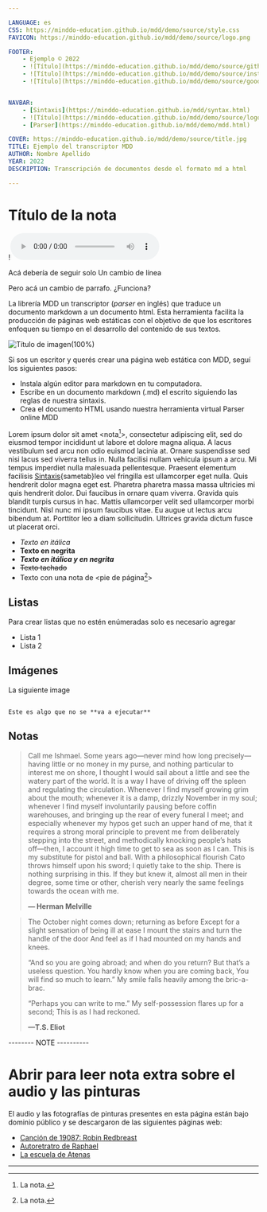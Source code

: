 ```yaml
---

LANGUAGE: es
CSS: https://minddo-education.github.io/mdd/demo/source/style.css
FAVICON: https://minddo-education.github.io/mdd/demo/source/logo.png

FOOTER:
    - Ejemplo © 2022
    - ![Título](https://minddo-education.github.io/mdd/demo/source/github.svg)(45px)(https://github.com/minddo-education/mdd)
    - ![Título](https://minddo-education.github.io/mdd/demo/source/instagram.svg)(45px)(https://www.instagram.com)
    - ![Título](https://minddo-education.github.io/mdd/demo/source/goodreads.svg)(45px)(https://www.goodreads.com)


NAVBAR:
    - [Sintaxis](https://minddo-education.github.io/mdd/syntax.html)
    - ![Título](https://minddo-education.github.io/mdd/demo/source/logo.png)(45px)(https://www.instagram.com){sametab}
    - [Parser](https://minddo-education.github.io/mdd/demo/mdd.html)

COVER: https://minddo-education.github.io/mdd/demo/source/title.jpg
TITLE: Ejemplo del transcriptor MDD
AUTHOR: Nombre Apellido
YEAR: 2022
DESCRIPTION: Transcripción de documentos desde el formato md a html

---
```



# Título de la nota

!![Título de audio](https://minddo-education.github.io/mdd/demo/source/audio.m4a)

Acá debería de seguir solo 
Un cambio de línea

Pero acá un cambio de parrafo. ¿Funciona?

La librería MDD un transcriptor (*parser* en inglés) que traduce un documento markdown a un documento html. Esta herramienta facilita la producción de páginas web estáticas con el objetivo de que los escritores enfoquen su tiempo en el desarrollo del contenido de sus textos. 

![Título de imagen](https://github.com/minddo-education/mdd/raw/main/images/mdd.svg)(100%)

Si sos un escritor y querés crear una página web estática con MDD, seguí los siguientes pasos:

- Instala algún editor para markdown en tu computadora. 
- Escribe en un documento markdown (.md) el escrito siguiendo las reglas de nuestra sintaxis. 
- Crea el documento HTML usando nuestra herramienta virtual Parser online MDD

Lorem ipsum dolor sit amet <nota[^1]>, consectetur adipiscing elit, sed do eiusmod tempor incididunt ut labore et dolore magna aliqua. A lacus vestibulum sed arcu non odio euismod lacinia at. Ornare suspendisse sed nisi lacus sed viverra tellus in. Nulla facilisi nullam vehicula ipsum a arcu. Mi tempus imperdiet nulla malesuada pellentesque. Praesent elementum facilisis [Sintaxis](https://minddo-education.github.io/mdd/syntax.html){sametab}leo vel fringilla est ullamcorper eget nulla. Quis hendrerit dolor magna eget est. Pharetra pharetra massa massa ultricies mi quis hendrerit dolor. Dui faucibus in ornare quam viverra. Gravida quis blandit turpis cursus in hac. Mattis ullamcorper velit sed ullamcorper morbi tincidunt. Nisl nunc mi ipsum faucibus vitae. Eu augue ut lectus arcu bibendum at. Porttitor leo a diam sollicitudin. Ultrices gravida dictum fusce ut placerat orci.

- *Texto en itálica*
- **Texto en negrita**
- ***Texto en itálica y en negrita***
- ~~Texto tachado~~
- Texto con una nota de <pie de página[^2]>

## Listas 

Para crear listas que no estén enúmeradas solo es necesario agregar 

- Lista 1
- Lista 2

## Imágenes

La siguiente image

## 

```
Este es algo que no se **va a ejecutar**
```


## Notas


> Call me Ishmael. Some years ago⁠—never mind how long precisely⁠—having little or no money in my purse, and nothing particular to interest me on shore, I thought I would sail about a little and see the watery part of the world. It is a way I have of driving off the spleen and regulating the circulation. Whenever I find myself growing grim about the mouth; whenever it is a damp, drizzly November in my soul; whenever I find myself involuntarily pausing before coffin warehouses, and bringing up the rear of every funeral I meet; and especially whenever my hypos get such an upper hand of me, that it requires a strong moral principle to prevent me from deliberately stepping into the street, and methodically knocking people’s hats off⁠—then, I account it high time to get to sea as soon as I can. This is my substitute for pistol and ball. With a philosophical flourish Cato throws himself upon his sword; I quietly take to the ship. There is nothing surprising in this. If they but knew it, almost all men in their degree, some time or other, cherish very nearly the same feelings towards the ocean with me.
>
> **— Herman Melville**


> The October night comes down; returning as before
> Except for a slight sensation of being ill at ease
> I mount the stairs and turn the handle of the door
> And feel as if I had mounted on my hands and knees.
>
> “And so you are going abroad; and when do you return?
> But that’s a useless question.
> You hardly know when you are coming back,
> You will find so much to learn.”
> My smile falls heavily among the bric-a-brac.
>
> “Perhaps you can write to me.”
> My self-possession flares up for a second;
> This is as I had reckoned.
>
> **—T.S. Eliot**


[^1]: La nota.
[^2]: La nota.

-------- NOTE ----------
# Abrir para leer nota extra sobre el audio y las pinturas

El audio y las fotografías de pinturas presentes en esta página están bajo dominio público y se descargaron de las siguientes páginas web:

- [Canción de 19087: Robin Redbreast](https://archive.org/details/robinredb)
- [Autoretratro de Raphael](https://commons.wikimedia.org/wiki/File:Raffaello_Sanzio.jpg)
- [La escuela de Atenas](https://commons.wikimedia.org/wiki/File:Raphael_School_of_Athens.jpg)

--------------------------
